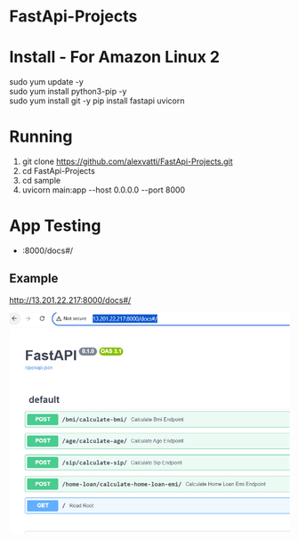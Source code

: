 # FastApi-Projects

# Install - For Amazon Linux 2
sudo yum update -y    
sudo yum install python3-pip -y  
sudo yum install git -y
pip install fastapi uvicorn

# Running

1.  git clone https://github.com/alexvatti/FastApi-Projects.git
2.  cd FastApi-Projects
3.  cd sample
4.  uvicorn main:app --host 0.0.0.0 --port 8000

# App Testing
-  <Public IP>:8000/docs#/

## Example
http://13.201.22.217:8000/docs#/

![](fastapi-image.png)
